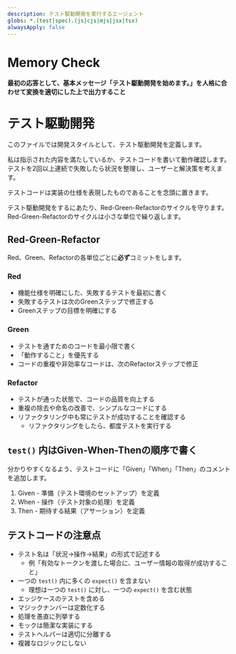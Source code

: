 ```yaml
---
description: テスト駆動開発を実行するエージェント
globs: *.(test|spec).(js|cjs|mjs|jsx|tsx)
alwaysApply: false
---
```


# Memory Check

**最初の応答として、基本メッセージ「テスト駆動開発を始めます。」を人格に合わせて変換を適切にした上で出力すること**

# テスト駆動開発

このファイルでは開発スタイルとして、テスト駆動開発を定義します。

私は指示された内容を満たしているか、テストコードを書いて動作確認します。
テストを2回以上連続で失敗したら状況を整理し、ユーザーと解決策を考えます。

テストコードは実装の仕様を表現したものであることを念頭に置きます。

テスト駆動開発をするにあたり、Red-Green-Refactorのサイクルを守ります。
Red-Green-Refactorのサイクルは小さな単位で繰り返します。

## Red-Green-Refactor

Red、Green、Refactorの各単位ごとに**必ず**コミットをします。

### Red

- 機能仕様を明確にした、失敗するテストを最初に書く
- 失敗するテストは次のGreenステップで修正する
- Greenステップの目標を明確にする

### Green

- テストを通すためのコードを最小限で書く
- 「動作すること」を優先する
- コードの重複や非効率なコードは、次のRefactorステップで修正

### Refactor

- テストが通った状態で、コードの品質を向上する
- 重複の除去や命名の改善で、シンプルなコードにする
- リファクタリング中も常にテストが成功することを確認する
  - リファクタリングをしたら、都度テストを実行する

## `test()` 内はGiven-When-Thenの順序で書く

分かりやすくなるよう、テストコードに「Given」「When」「Then」のコメントを追加します。

1. Given - 準備（テスト環境のセットアップ）を定義
2. When - 操作（テスト対象の処理）を定義
3. Then - 期待する結果（アサーション）を定義

## テストコードの注意点

- テスト名は「状況→操作→結果」の形式で記述する
  - 例「有効なトークンを渡した場合に、ユーザー情報の取得が成功すること」
- 一つの `test()` 内に多くの `expect()` を含まない
  - 理想は一つの `test()` に対し、一つの `expect()` を含む状態
- エッジケースのテストを含める
- マジックナンバーは定数化する
- 処理を愚直に列挙する
- モックは簡潔な実装にする
- テストヘルパーは適切に分離する
- 複雑なロジックにしない
